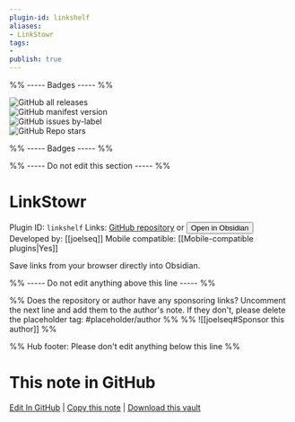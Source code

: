 ```yaml
---
plugin-id: linkshelf
aliases:
- LinkStowr
tags: 
- 
publish: true
---
```


%% ----- Badges ----- %%

![GitHub all releases](https://img.shields.io/github/downloads/joelseq/obsidian-linkstowr/total?color=573E7A&logo=github&style=for-the-badge)   
![GitHub manifest version](https://img.shields.io/github/manifest-json/v/joelseq/obsidian-linkstowr?color=573E7A&logo=github&style=for-the-badge)   
![GitHub issues by-label](https://img.shields.io/github/issues/joelseq/obsidian-linkstowr/help%20wanted?color=573E7A&logo=github&style=for-the-badge)   
![GitHub Repo stars](https://img.shields.io/github/stars/joelseq/obsidian-linkstowr?color=573E7A&logo=github&style=for-the-badge)

%% ----- Badges ----- %%

%% ----- Do not edit this section ----- %%

# LinkStowr

Plugin ID: `linkshelf`
Links: [GitHub repository](https://github.com/joelseq/obsidian-linkstowr) or [<button id=HH>Open in Obsidian</button>](obsidian://show-plugin?id=linkshelf)
Developed by: [[joelseq]]
Mobile compatible: [[Mobile-compatible plugins|Yes]]

Save links from your browser directly into Obsidian.

%% ----- Do not edit anything above this line ----- %% 

%% Does the repository or author have any sponsoring links? Uncomment the next line and add them to the author's note. If they don't, please delete the placeholder tag: #placeholder/author %%
%% ![[joelseq#Sponsor this author]] %%

%% Hub footer: Please don't edit anything below this line %%

# This note in GitHub

<span class="git-footer">[Edit In GitHub](https://github.dev/obsidian-community/obsidian-hub/blob/main/02%20-%20Community%20Expansions/02.05%20All%20Community%20Expansions/Plugins/linkshelf.md "git-hub-edit-note") | [Copy this note](https://raw.githubusercontent.com/obsidian-community/obsidian-hub/main/02%20-%20Community%20Expansions/02.05%20All%20Community%20Expansions/Plugins/linkshelf.md "git-hub-copy-note") | [Download this vault](https://github.com/obsidian-community/obsidian-hub/archive/refs/heads/main.zip "git-hub-download-vault") </span>

